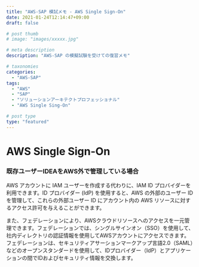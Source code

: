 ```yaml
---
title: "AWS-SAP 模試メモ - AWS Single Sign-On"
date: 2021-01-24T12:14:47+09:00
draft: false

# post thumb
# image: "images/xxxxx.jpg"

# meta description
description: "AWS-SAP の模擬試験を受けての復習メモ"

# taxonomies
categories:
  - "AWS-SAP"
tags:
  - "AWS"
  - "SAP"
  - "ソリューションアーキテクトプロフェッショナル"
  - "AWS Single Sing-On"

# post type
type: "featured"
---
```


# AWS Single Sign-On

### 既存ユーザーIDEAをAWS外で管理している場合
AWS アカウントに IAM ユーザーを作成する代わりに、IAM ID プロバイダーを利用できます。ID プロバイダー (IdP) を使用すると、AWS の外部のユーザー ID を管理して、これらの外部ユーザー ID にアカウント内の AWS リソースに対するアクセス許可を与えることができます。

また、フェデレーションにより、AWSクラウドリソースへのアクセスを一元管理できます。フェデレーションでは、シングルサインオン（SSO）を使用して、社内ディレクトリの認証情報を使用してAWSアカウントにアクセスできます。フェデレーションは、セキュリティアサーションマークアップ言語2.0（SAML）などのオープンスタンダードを使用して、IDプロバイダー（IdP）とアプリケーションの間でIDおよびセキュリティ情報を交換します。